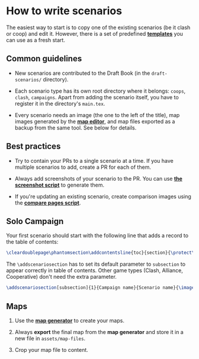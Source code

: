 # How to write scenarios

The easiest way to start is to copy one of the existing scenarios (be it clash or coop) and edit it.
However, there is a set of predefined [**templates**](https://github.com/qwrtln/Homm3BG-mission-book/tree/main/templates) you can use as a fresh start.


## Common guidelines

- New scenarios are contributed to the Draft Book (in the `draft-scenarios/` directory).

- Each scenario type has its own root directory where it belongs: `coops`, `clash`, `campaigns`. Apart from adding the scenario itself, you have to register it in the directory's `main.tex`.

- Every scenario needs an image (the one to the left of the title), map images generated by the [**map editor**](http://homm3bgmapeditor.zedero.nl/), and map files exported as a backup from the same tool. See below for details.

## Best practices

- Try to contain your PRs to a single scenario at a time. If you have multiple scenarios to add, create a PR for each of them.

- Always add screenshots of your scenario to the PR. You can use [**the screenshot script**](/scripts/#pdf2imagesh) to generate them.

- If you're updating an existing scenario, create comparison images using the [**compare pages script**](/scripts/#compare_pagessh).

## Solo Campaign

Your first scenario should start with the following line that adds a record to the table of contents:

```latex
\cleardoublepage\phantomsection\addcontentsline{toc}{section}{\protect\numberline{} {} {} {} {}<Campaign Name Here>}
```

The `\addscenariosection` has to set its default parameter to `subsection` to appear correctly in table of contents. Other game types (Clash, Alliance, Cooperative) don't need the extra parameter.

```latex
\addscenariosection[subsection]{1}{Campaign name}{Scenario name}{\images/title.png}
```

## Maps

1. Use the [**map generator**](http://homm3bgmapeditor.zedero.nl/) to create your maps.

2. Always **export** the final map from the **map generator** and store it in a new file in `assets/map-files`.

3. Crop your map file to content.
